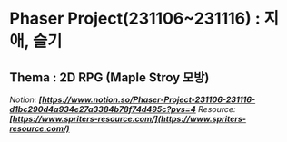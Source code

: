 # Phaser Project(231106~231116) : 지애, 슬기
## Thema : 2D RPG (Maple Stroy 모방)

*Notion: **[https://www.notion.so/Phaser-Project-231106-231116-d1bc290d4a934e27a3384b78f74d495c?pvs=4***
*Resource: **[https://www.spriters-resource.com/](https://www.spriters-resource.com/)***
